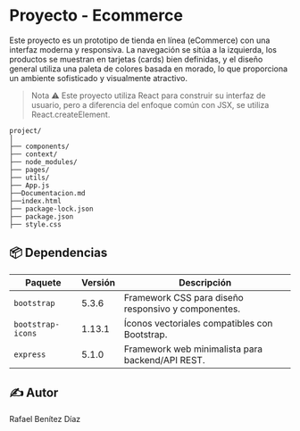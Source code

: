 # Proyecto - Ecommerce

Este proyecto es un prototipo de tienda en línea (eCommerce) con una interfaz moderna y responsiva. La navegación se sitúa a la izquierda, los productos se muestran en tarjetas (cards) bien definidas, y el diseño general utiliza una paleta de colores basada en morado, lo que proporciona un ambiente sofisticado y visualmente atractivo.

> Nota ⚠️
Este proyecto utiliza React para construir su interfaz de usuario, pero a diferencia del enfoque común con JSX, se utiliza React.createElement.

```
project/
│
├── components/
├── context/
├── node_modules/
├── pages/
├── utils/
├── App.js
├──Documentacion.md
├──index.html            
├── package-lock.json
├── package.json
├── style.css

```

## 📦 Dependencias

| Paquete            | Versión   | Descripción |
|--------------------|-----------|-------------|
| `bootstrap`        | 5.3.6    | Framework CSS para diseño responsivo y componentes. |
| `bootstrap-icons`  | 1.13.1   | Íconos vectoriales compatibles con Bootstrap. |
| `express`          | 5.1.0    | Framework web minimalista para backend/API REST. |

## ✍️ Autor
Rafael Benítez Díaz

